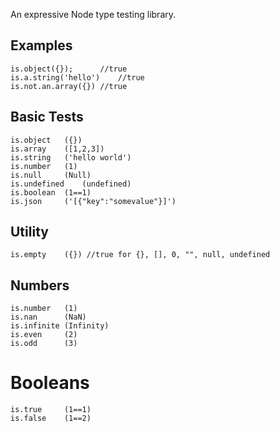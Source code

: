 An expressive Node type testing library.

## Examples
    is.object({}); 		//true
    is.a.string('hello')	//true
    is.not.an.array({})	//true

## Basic Tests
    is.object	({})
    is.array	([1,2,3])
    is.string	('hello world')
    is.number	(1)
    is.null		(Null)
    is.undefined	(undefined)
    is.boolean	(1==1)
    is.json		('[{"key":"somevalue"}]')

## Utility
    is.empty	({}) //true for {}, [], 0, "", null, undefined

## Numbers
    is.number	(1)
    is.nan		(NaN)
    is.infinite	(Infinity)
    is.even		(2)
    is.odd		(3)

# Booleans
    is.true		(1==1)
    is.false	(1==2)

